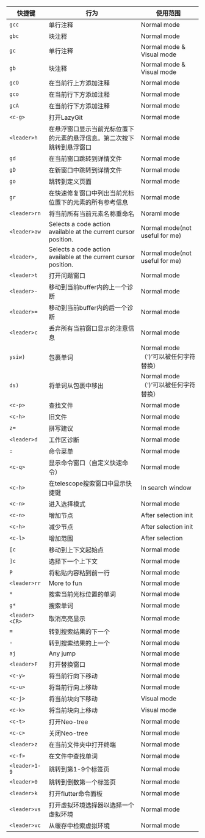 | 快捷键 | 行为 | 使用范围 |
| --- | --- | --- |
| ```gcc``` | 单行注释 | Normal mode |
| ```gbc``` | 块注释 | Normal mode |
| ```gc``` | 单行注释 | Normal mode & Visual mode  |
| ```gb``` | 块注释 | Normal mode & Visual mode |
| ```gcO``` | 在当前行上方添加注释 | Normal mode |
| ```gco``` | 在当前行下方添加注释 | Normal mode |
| ```gcA``` | 在当前行下方添加注释 | Normal mode|
| ```<c-g>``` | 打开LazyGit | Normal mode |
| ```<leader>h``` | 在悬浮窗口显示当前光标位置下的元素的悬浮信息。第二次按下跳转到悬浮窗口 | Normal mode |
| ```gd``` | 在当前窗口跳转到详情文件 | Normal mode |
| ```gD``` | 在新窗口中跳转到详情文件 | Normal mode |
| ```go``` | 跳转到定义页面 | Normal mode |
| ```gr``` | 在快速修复窗口中列出当前光标位置下的元素的所有参考信息 | Normal mode |
| ```<leader>rn``` | 将当前所有当前元素名称重命名 | Noraml mode |
| ```<leader>aw``` |  Selects a code action available at the current cursor position. | Normal mode(not useful for me) |
| ```<leader>,``` |  Selects a code action available at the current cursor position. | Normal mode(not useful for me) |
| ```<leader>t``` | 打开问题窗口 | Normal mode |
| ```<leader>-``` | 移动到当前buffer内的上一个诊断 | Normal mode |
| ```<leader>=``` | 移动到当前buffer内的后一个诊断 | Normal mode |
| ```<leader>c``` | 丢弃所有当前窗口显示的注意信息 | Normal mode |
| ```ysiw)``` | 包裹单词 | Normal mode （‘)’可以被任何字符替换）|
| ```ds)``` | 将单词从包裹中移出 | Normal mode （‘)’可以被任何字符替换）|
| ```<c-p>``` | 查找文件 | Normal mode |
| ```<c-h>``` | 旧文件 | Normal mode |
| ```z=``` | 拼写建议 | Normal mode |
| ```<leader>d``` | 工作区诊断 | Normal mode |
| ```:``` | 命令菜单 | Normal mode |
| ```<c-q>``` | 显示命令窗口（自定义快速命令） | Normal mode |
| ```<c-h>``` | 在telescope搜索窗口中显示快捷键 | In search window |
| ```<c-n>``` | 进入选择模式 | Normal mode |
| ```<c-n>``` | 增加节点 | After selection init |
| ```<c-h>``` | 减少节点 | After selection init |
| ```<c-l>``` | 增加范围 | After selection |
| ```[c``` | 移动到上下文起始点 | Normal mode |
| ```]c``` | 选择下一个上下文 | Normal mode |
| ```P``` | 将粘贴内容粘到前一行 | Normal mode |
| ```<leader>rr``` | More to fun | Normal mode |
| ```*``` | 搜索当前光标位置的单词 | Normal mode |
| ```g*``` | 搜索单词 | Normal mode |
| ```<leader><CR>``` | 取消高亮显示 | Normal mode |
| ```=``` | 转到搜索结果的下一个 | Normal mode |
| ```-``` | 转到搜索结果的上一个 | Normal mode |
| ```aj``` | Any jump | Normal mode |
| ```<leader>F``` | 打开替换窗口 | Normal mode |
| ```<c-y>``` | 将当前行向下移动 | Normal mode |
| ```<c-u>``` | 将当前行向上移动 | Normal mode |
| ```<c-j>``` | 将当前块向下移动 | Visual mode |
| ```<c-k>``` | 将当前块向上移动 | Visual mode |
| ```<c-t>``` | 打开Neo-tree | Normal mode |
| ```<c-c>``` | 关闭Neo-tree | Normal mode |
| ```<leader>z``` | 在当前文件夹中打开终端 | Normal mode |
| ```<c-f>``` | 在文件中查找单词 | Normal mode |
| ```<leader>1-9``` | 跳转到第1-9个标签页 | Normal mode |
| ```<leader>0``` | 跳转到倒数第一个标签页 | Normal mode |
| ```<leader>k``` | 打开flutter命令面板 | Normal mode |
| ```<leader>vs``` | 打开虚拟环境选择器以选择一个虚拟环境 | Normal mode |
| ```<leader>vc``` | 从缓存中检索虚拟环境 | Normal mode |
